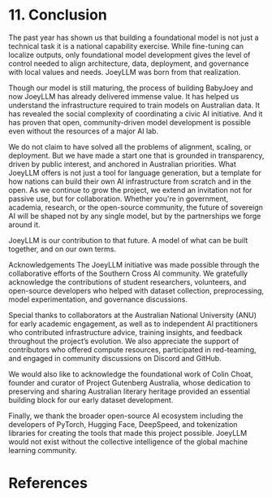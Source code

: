 # 11. Conclusion

The past year has shown us that building a foundational model is not just a technical task it is a national capability exercise. While fine-tuning can localize outputs, only foundational model development gives the level of control needed to align architecture, data, deployment, and governance with local values and needs. JoeyLLM was born from that realization.

Though our model is still maturing, the process of building BabyJoey and now JoeyLLM has already delivered immense value. It has helped us understand the infrastructure required to train models on Australian data. It has revealed the social complexity of coordinating a civic AI initiative. And it has proven that open, community-driven model development is possible even without the resources of a major AI lab.

We do not claim to have solved all the problems of alignment, scaling, or deployment. But we have made a start one that is grounded in transparency, driven by public interest, and anchored in Australian priorities. What JoeyLLM offers is not just a tool for language generation, but a template for how nations can build their own AI infrastructure from scratch and in the open.
As we continue to grow the project, we extend an invitation not for passive use, but for collaboration. Whether you're in government, academia, research, or the open-source community, the future of sovereign AI will be shaped not by any single model, but by the partnerships we forge around it.

JoeyLLM is our contribution to that future. A model of what can be built together, and on our own terms.

Acknowledgements
The JoeyLLM initiative was made possible through the collaborative efforts of the Southern Cross AI community. We gratefully acknowledge the contributions of student researchers, volunteers, and open-source developers who helped with dataset collection, preprocessing, model experimentation, and governance discussions.

Special thanks to collaborators at the Australian National University (ANU) for early academic engagement, as well as to independent AI practitioners who contributed infrastructure advice, training insights, and feedback throughout the project’s evolution. We also appreciate the support of contributors who offered compute resources, participated in red-teaming, and engaged in community discussions on Discord and GitHub.

We would also like to acknowledge the foundational work of Colin Choat, founder and curator of Project Gutenberg Australia, whose dedication to preserving and sharing Australian literary heritage provided an essential building block for our early dataset development.

Finally, we thank the broader open-source AI ecosystem including the developers of PyTorch, Hugging Face, DeepSpeed, and tokenization libraries for creating the tools that made this project possible. JoeyLLM would not exist without the collective intelligence of the global machine learning community.

# References




